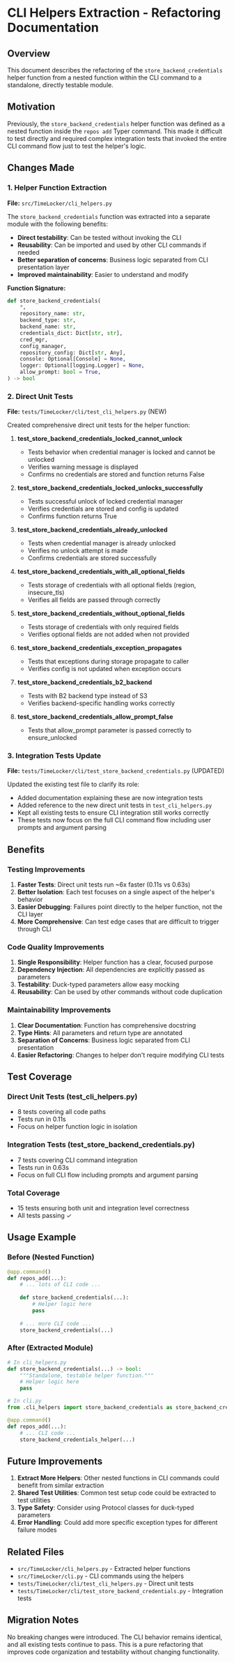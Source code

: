 # CLI Helpers Extraction - Refactoring Documentation

## Overview

This document describes the refactoring of the `store_backend_credentials` helper function from a nested function within the CLI command to a standalone,
directly testable module.

## Motivation

Previously, the `store_backend_credentials` helper function was defined as a nested function inside the `repos add` Typer command. This made it difficult to
test directly and required complex integration tests that invoked the entire CLI command flow just to test the helper's logic.

## Changes Made

### 1. Helper Function Extraction

**File:** `src/TimeLocker/cli_helpers.py`

The `store_backend_credentials` function was extracted into a separate module with the following benefits:

- **Direct testability**: Can be tested without invoking the CLI
- **Reusability**: Can be imported and used by other CLI commands if needed
- **Better separation of concerns**: Business logic separated from CLI presentation layer
- **Improved maintainability**: Easier to understand and modify

**Function Signature:**

```python
def store_backend_credentials(
    *,
    repository_name: str,
    backend_type: str,
    backend_name: str,
    credentials_dict: Dict[str, str],
    cred_mgr,
    config_manager,
    repository_config: Dict[str, Any],
    console: Optional[Console] = None,
    logger: Optional[logging.Logger] = None,
    allow_prompt: bool = True,
) -> bool
```

### 2. Direct Unit Tests

**File:** `tests/TimeLocker/cli/test_cli_helpers.py` (NEW)

Created comprehensive direct unit tests for the helper function:

1. **test_store_backend_credentials_locked_cannot_unlock**
    - Tests behavior when credential manager is locked and cannot be unlocked
    - Verifies warning message is displayed
    - Confirms no credentials are stored and function returns False

2. **test_store_backend_credentials_locked_unlocks_successfully**
    - Tests successful unlock of locked credential manager
    - Verifies credentials are stored and config is updated
    - Confirms function returns True

3. **test_store_backend_credentials_already_unlocked**
    - Tests when credential manager is already unlocked
    - Verifies no unlock attempt is made
    - Confirms credentials are stored successfully

4. **test_store_backend_credentials_with_all_optional_fields**
    - Tests storage of credentials with all optional fields (region, insecure_tls)
    - Verifies all fields are passed through correctly

5. **test_store_backend_credentials_without_optional_fields**
    - Tests storage of credentials with only required fields
    - Verifies optional fields are not added when not provided

6. **test_store_backend_credentials_exception_propagates**
    - Tests that exceptions during storage propagate to caller
    - Verifies config is not updated when exception occurs

7. **test_store_backend_credentials_b2_backend**
    - Tests with B2 backend type instead of S3
    - Verifies backend-specific handling works correctly

8. **test_store_backend_credentials_allow_prompt_false**
    - Tests that allow_prompt parameter is passed correctly to ensure_unlocked

### 3. Integration Tests Update

**File:** `tests/TimeLocker/cli/test_store_backend_credentials.py` (UPDATED)

Updated the existing test file to clarify its role:

- Added documentation explaining these are now integration tests
- Added reference to the new direct unit tests in `test_cli_helpers.py`
- Kept all existing tests to ensure CLI integration still works correctly
- These tests now focus on the full CLI command flow including user prompts and argument parsing

## Benefits

### Testing Improvements

1. **Faster Tests**: Direct unit tests run ~6x faster (0.11s vs 0.63s)
2. **Better Isolation**: Each test focuses on a single aspect of the helper's behavior
3. **Easier Debugging**: Failures point directly to the helper function, not the CLI layer
4. **More Comprehensive**: Can test edge cases that are difficult to trigger through CLI

### Code Quality Improvements

1. **Single Responsibility**: Helper function has a clear, focused purpose
2. **Dependency Injection**: All dependencies are explicitly passed as parameters
3. **Testability**: Duck-typed parameters allow easy mocking
4. **Reusability**: Can be used by other commands without code duplication

### Maintainability Improvements

1. **Clear Documentation**: Function has comprehensive docstring
2. **Type Hints**: All parameters and return type are annotated
3. **Separation of Concerns**: Business logic separated from CLI presentation
4. **Easier Refactoring**: Changes to helper don't require modifying CLI tests

## Test Coverage

### Direct Unit Tests (test_cli_helpers.py)

- 8 tests covering all code paths
- Tests run in 0.11s
- Focus on helper function logic in isolation

### Integration Tests (test_store_backend_credentials.py)

- 7 tests covering CLI command integration
- Tests run in 0.63s
- Focus on full CLI flow including prompts and argument parsing

### Total Coverage

- 15 tests ensuring both unit and integration level correctness
- All tests passing ✓

## Usage Example

### Before (Nested Function)

```python
@app.command()
def repos_add(...):
    # ... lots of CLI code ...
    
    def store_backend_credentials(...):
        # Helper logic here
        pass
    
    # ... more CLI code ...
    store_backend_credentials(...)
```

### After (Extracted Module)

```python
# In cli_helpers.py
def store_backend_credentials(...) -> bool:
    """Standalone, testable helper function."""
    # Helper logic here
    pass

# In cli.py
from .cli_helpers import store_backend_credentials as store_backend_credentials_helper

@app.command()
def repos_add(...):
    # ... CLI code ...
    store_backend_credentials_helper(...)
```

## Future Improvements

1. **Extract More Helpers**: Other nested functions in CLI commands could benefit from similar extraction
2. **Shared Test Utilities**: Common test setup code could be extracted to test utilities
3. **Type Safety**: Consider using Protocol classes for duck-typed parameters
4. **Error Handling**: Could add more specific exception types for different failure modes

## Related Files

- `src/TimeLocker/cli_helpers.py` - Extracted helper functions
- `src/TimeLocker/cli.py` - CLI commands using the helpers
- `tests/TimeLocker/cli/test_cli_helpers.py` - Direct unit tests
- `tests/TimeLocker/cli/test_store_backend_credentials.py` - Integration tests

## Migration Notes

No breaking changes were introduced. The CLI behavior remains identical, and all existing tests continue to pass. This is a pure refactoring that improves code
organization and testability without changing functionality.

